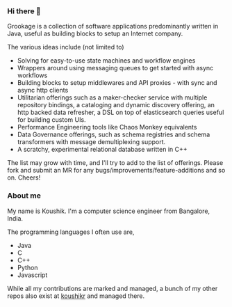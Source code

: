 ### Hi there 👋

Grookage is a collection of software applications predominantly written in Java, useful as building blocks to setup an Internet company. 

The various ideas include (not limited to)

- Solving for easy-to-use state machines and workflow engines
- Wrappers around using messaging queues to get started with async workflows
- Building blocks to setup middlewares and API proxies - with sync and async http clients
- Utilitarian offerings such as a maker-checker service with multiple repository bindings, a cataloging and dynamic discovery offering, an http backed data refresher, a DSL on top of elasticsearch queries useful for building custom UIs. 
- Performance Engineering tools like Chaos Monkey equivalents
- Data Governance offerings, such as schema registries and schema transformers with message demultiplexing support.
- A scratchy, experimental relational database written in C++

The list may grow with time, and I'll try to add to the list of offerings. Please fork and submit an MR for any bugs/improvements/feature-additions and so on. Cheers! 

### About me

My name is Koushik. I'm a computer science engineer from Bangalore, India. 

The programming languages I often use are, 

- Java
- C
- C++
- Python
- Javascript

While all my contributions are marked and managed, a bunch of my other repos also exist at [koushikr](https://github.com/koushikr) and managed there. 

